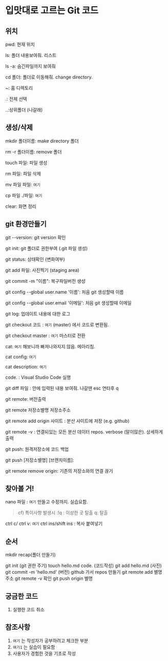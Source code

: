 # 입맛대로 고르는 Git 코드

## 위치
pwd: 현재 위치

ls: 폴더 내용보여줘. 리스트

ls -a: 숨긴파일까지 보여줘

cd 폴더: 폴더로 이동해줘. change directory.

~: 홈 디렉토리

.: 전체 선택

..:상위폴더 (나갈래)


## 생성/삭제
mkdir 폴더이름: make directory 폴더

rm -r 폴더이름: remove 폴더

touch 파일: 파일 생성

rm 파일: 파일 삭제

mv 파일 파일: `여기`

cp 파일 ./파일: `여기`

clear: 화면 정리


## git 환경만들기
git --version: git version 확인

git init: git 폴더로 권한부여 (.git 파일 생성)

git status: 상태확인 (변화여부)

git add 파일: 사진찍기 (staging area)

git commit -m "이름": 복구파일버전 생성

git config --global user.name '이름': 처음 git 생성할때 이름

git config --global user.email '이메일': 처음 git 생성할때 이메일

git log: 업데이트 내용에 대한 로그

git checkout 코드 : `여기` (master) 에서 코드로 변환됨.

git checkout master : `여기` 마스터로 전환

cat: `여기` 해보니까 빠져나와지지 않음. 메아리침.

cat config: `여기`

cat description: `여기`

code. : Visual Studio Code 실행

git diff 파일 : 안에 입력된 내용 보여줘. 나갈땐 esc 연타후 q

git remote: 버전출력

git remote 저장소별명 저장소주소

git remote add origin 사이트 : 분산 사이트에 저장 (e.g. github)

git remote -v : 연결되있는 모든 분산 데이터 repos. verbose (말이많은). 상세하게 출력

git push: 원격저장소에 코드 백업

git push [저장소별명] [브랜치이름]:

git remote remove origin: 기존의 저장소와의 연결 끊기 

## 찾아볼 거!
nano 파일 : `여기` 만들고 수정까지. 실습요함. 

> cf) 특이사항 발생시 
:!q : 이상한 곳 탈출
q: 탈출

ctrl c/ ctrl v: `여기`
ctrl ins/shift ins : 복사 붙여넣기

## 순서
mkdir recap(폴더 만들기)

git init (git 권한 주기)
touch hello.md
code. (코드작성)
git add hello.md (사진)
git commit -m 'hello.md' (버전)
github 가서 repos 만들기
git remote add 별명 주소
git remote -v 확인
git push origin 별명

## 궁금한 코드
1. 실행한 코드 취소




## 참조사항
1. `여기` 는 작성자가 공부하려고 체크한 부분
2. `여기1` 는 실습이 필요함
2. 사용자가 경험한 것을 기초로 작성